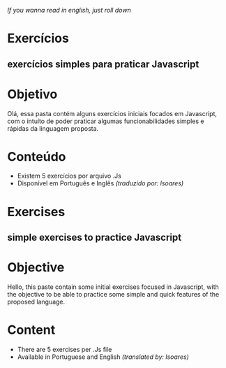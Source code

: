*If you wanna read in english, just roll down*

# Exercícios

## exercícios simples para praticar Javascript

# Objetivo
Olá, essa pasta contém alguns exercícios iniciais focados em Javascript, com o intuíto
de poder praticar algumas funcionabilidades simples e rápidas da linguagem proposta.

# Conteúdo
- Existem 5 exercícios por arquivo .Js
- Disponível em Português e Inglês *(traduzido por: lsoares)*

##

# Exercises

## simple exercises to practice Javascript

# Objective
Hello, this paste contain some initial exercises focused in Javascript, with the objective
to be able to practice some simple and quick features of the proposed language.

# Content
- There are 5 exercises per .Js file
- Available in Portuguese and English *(translated by: lsoares)*
